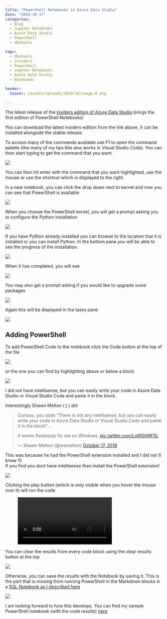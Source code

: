 ```yaml
---
title: "PowerShell Notebooks in Azure Data Studio"
date: "2019-10-17" 
categories:
  - Blog
  - Jupyter Notebooks
  - Azure Data Studio
  - PowerShell
  - dbatools

tags:
  - dbatools
  - insiders
  - PowerShell
  - Jupyter Notebooks
  - Azure Data Studio
  - Notebooks

header:
  teaser: /assets/uploads/2019/10/image-8.png

---
```

The latest release of the [insiders edition of Azure Data Studio](https://github.com/microsoft/azuredatastudio#try-out-the-latest-insiders-build-from-master) brings the first edition of PowerShell Notebooks!

You can download the latest insiders edition from the link above, it can be installed alongside the stable release.

To access many of the commands available use F1 to open the command palette (like many of my tips this also works in Visual Studio Code). You can then start typing to get the command that you want.

 ![](https://blog.robsewell.com/assets/uploads/2019/10/image-8.png )

You can then hit enter with the command that you want highlighted, use the mouse or use the shortcut which is displayed to the right.

In a new notebook, you can click the drop down next to kernel and now you can see that PowerShell is available

 ![](https://blog.robsewell.com/assets/uploads/2019/10/image-9.png )

When you choose the PowerShell kernel, you will get a prompt asking you to configure the Python installation

 ![](https://blog.robsewell.com/assets/uploads/2019/10/image-10.png )

If you have Python already installed you can browse to the location that it is installed or you can install Python. In the bottom pane you will be able to see the progress of the installation.

 ![](https://blog.robsewell.com/assets/uploads/2019/10/image-11.png )

When it has completed, you will see

 ![](https://blog.robsewell.com/assets/uploads/2019/10/image-12.png )

You may also get a prompt asking if you would like to upgrade some packages

 ![](https://blog.robsewell.com/assets/uploads/2019/10/image-13.png )

Again this will be displayed in the tasks pane

 ![](https://blog.robsewell.com/assets/uploads/2019/10/image-14.png )

**Adding PowerShell**
---------------------

  
To add PowerShell Code to the notebook click the Code button at the top of the file

![](https://blog.robsewell.com/assets/uploads/2019/10/image-15.png )

or the one you can find by highlighting above or below a block

![](https://blog.robsewell.com/assets/uploads/2019/10/image-16.png )

I did not have intellisense, but you can easily write your code in Azure Data Studio or Visual Studio Code and paste it in the block.  
  
Interestingly Shawn Melton ( [t](https://twitter.com/wsmelton) ) did

> Curious, you state "There is not any intellisense, but you can easily write your code in Azure Data Studio or Visual Studio Code and paste it in the block"…  
>   
> It works flawlessly for me on Windows. [pic.twitter.com/Lx6fGH9F5L](https://t.co/Lx6fGH9F5L)
> 
> — Shawn Melton (@wsmelton) [October 17, 2019](https://twitter.com/wsmelton/status/1184819132598013952?ref_src=twsrc%5Etfw)

This was because he had the PowerShell extension installed and I did not (I know !!)  
If you find you dont have intellisense then install the PowerShell extension!

 ![](https://blog.robsewell.com/assets/uploads/2019/10/image-17.png )

Clicking the play button (which is only visible when you hover the mouse over it) will run the code

<FIGURE class=wp-block-video><VIDEO src="https://blog.robsewell.com/wp-content/uploads/2019/10/2019-10-17_12-08-43.mp4" controls></VIDEO></FIGURE>

You can clear the results from every code block using the clear results button at the top

![](https://blog.robsewell.com/assets/uploads/2019/10/image-18.png )

Otherwise, you can save the results with the Notebook by saving it. This is the part that is missing from running PowerShell in the Markdown blocks in a [SQL Notebook as I described here](https://blog.robsewell.com/powershell-in-sql-notebooks-in-azure-data-studio/)

 ![](https://blog.robsewell.com/assets/uploads/2019/10/image-19.png )

I am looking forward to how this develops. You can find my sample PowerShell notebook (with the code results) [here](https://github.com/SQLDBAWithABeard/Presentations/blob/master/Notebooks/powershell.ipynb)

